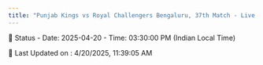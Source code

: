 ```yaml
---
title: "Punjab Kings vs Royal Challengers Bengaluru, 37th Match - Live Cricket Score"
---
```


📑 Status - Date: 2025-04-20 - Time: 03:30:00 PM (Indian Local Time)

📝 Last Updated on : 4/20/2025, 11:39:05 AM  

